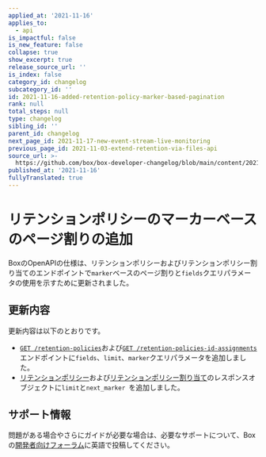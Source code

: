 ```yaml
---
applied_at: '2021-11-16'
applies_to:
  - api
is_impactful: false
is_new_feature: false
collapse: true
show_excerpt: true
release_source_url: ''
is_index: false
category_id: changelog
subcategory_id: ''
id: 2021-11-16-added-retention-policy-marker-based-pagination
rank: null
total_steps: null
type: changelog
sibling_id: ''
parent_id: changelog
next_page_id: 2021-11-17-new-event-stream-live-monitoring
previous_page_id: 2021-11-03-extend-retention-via-files-api
source_url: >-
  https://github.com/box/box-developer-changelog/blob/main/content/2021/11-16-added-retention-policy-marker-based-pagination.md
published_at: '2021-11-16'
fullyTranslated: true
---
```

# リテンションポリシーのマーカーベースのページ割りの追加

BoxのOpenAPIの仕様は、リテンションポリシーおよびリテンションポリシー割り当てのエンドポイントで`marker`ベースのページ割りと`fields`クエリパラメータの使用を示すために更新されました。

<!-- more -->

## 更新内容

更新内容は以下のとおりです。

* [`GET /retention-policies`](e://get-retention-policies)および[`GET /retention-policies-id-assignments`](e://get-retention-policies-id-assignments)エンドポイントに`fields`、`limit`、`marker`クエリパラメータを追加しました。
* [リテンションポリシー](e://resources/retention-policies)および[リテンションポリシー割り当て](e://resources/retention-policy-assignments)のレスポンスオブジェクトに`limit`と`next_marker `を追加しました。

## サポート情報

問題がある場合やさらにガイドが必要な場合は、必要なサポートについて、Boxの[開発者向けフォーラム][forum]に英語で投稿してください。

[forum]: https://support.box.com/hc/en-us/community/topics/360001932973-Platform-and-Developer-Forum

